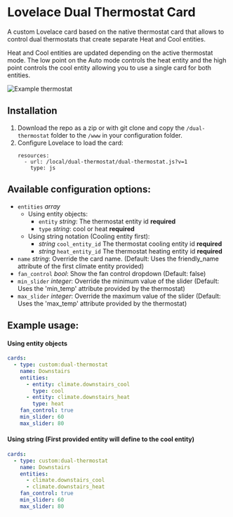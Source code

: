 # Lovelace Dual Thermostat Card

A custom Lovelace card based on the native thermostat card that allows to control dual thermostats that create separate Heat and Cool entities.

Heat and Cool entities are updated depending on the active thermostat mode. The low point on the Auto mode controls the heat entity and the high point controls the cool entity allowing you to use a single card for both entities.

![Example thermostat](https://github.com/enriqg9/dual-thermostat/raw/master/dual-thermostat.png)

## Installation

1. Download the repo as a zip or with git clone and copy the `/dual-thermostat` folder to the `/www` in your configuration folder.
2. Configure Lovelace to load the card:
    ```
    resources:
      - url: /local/dual-thermostat/dual-thermostat.js?v=1
        type: js
    ```

## Available configuration options:

* `entities` *array*
  * Using entity objects:
	 * `entity` *string*: The thermostat entity id **required**
    * `type` *string*: cool or heat **required**
  * Using string notation (Cooling entity first):
    * *string* `cool_entity_id` The thermostat cooling entity id **required**
    * *string* `heat_entity_id` The thermostat heating entity id **required**
* `name` *string*: Override the card name. (Default: Uses the friendly_name attribute of the first climate entity provided)
* `fan_control` *bool*: Show the fan control dropdown (Default: false)
* `min_slider` *integer*: Override the minimum value of the slider (Default: Uses the 'min_temp' attribute provided by the thermostat)
* `max_slider` *integer*: Override the maximum value of the slider (Default: Uses the 'max_temp' attribute provided by the thermostat)

## Example usage:

#### Using entity objects

```yaml
cards:
  - type: custom:dual-thermostat
    name: Downstairs
    entities:
      - entity: climate.downstairs_cool
        type: cool
      - entity: climate.downstairs_heat
        type: heat
    fan_control: true
    min_slider: 60
    max_slider: 80
```

#### Using string (First provided entity will define to the cool entity)

```yaml
cards:
  - type: custom:dual-thermostat
    name: Downstairs
    entities:
      - climate.downstairs_cool
      - climate.downstairs_heat
    fan_control: true
    min_slider: 60
    max_slider: 80
```
